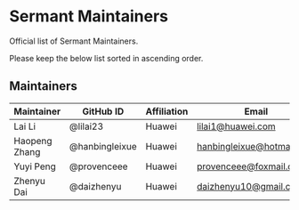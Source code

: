 # Sermant Maintainers

Official list of Sermant Maintainers.

Please keep the below list sorted in ascending order.

## Maintainers

| Maintainer    | GitHub ID      | Affiliation | Email                     |
| ------------- | -------------- | ----------- | ------------------------- |
| Lai Li        | @lilai23       | Huawei      | lilai1@huawei.com         |
| Haopeng Zhang | @hanbingleixue | Huawei      | hanbingleixue@hotmail.com |
| Yuyi Peng     | @provenceee    | Huawei      | provenceee@foxmail.com    |
| Zhenyu Dai    | @daizhenyu     | Huawei      | daizhenyu10@gmail.com     |

